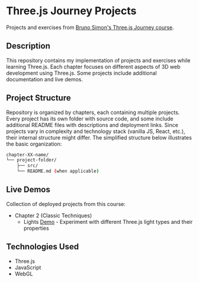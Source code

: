 # Three.js Journey Projects

Projects and exercises from [Bruno Simon's Three.js Journey course](https://threejs-journey.com/).

## Description
This repository contains my implementation of projects and exercises while learning Three.js. Each chapter focuses on different aspects of 3D web development using Three.js. Some projects include additional documentation and live demos.

## Project Structure
Repository is organized by chapters, each containing multiple projects. Every project has its own folder with source code, and some include additional README files with descriptions and deployment links. Since projects vary in complexity and technology stack (vanilla JS, React, etc.), their internal structure might differ. The simplified structure below illustrates the basic organization:

```bash
chapter-XX-name/
└── project-folder/
    ├── src/
    └── README.md (when applicable)
```

## Live Demos
Collection of deployed projects from this course:
- Chapter 2 (Classic Techniques) 
  - Lights [Demo](https://threejs-lights-playground.netlify.app/) - Experiment with different Three.js light types and their properties

## Technologies Used
- Three.js
- JavaScript
- WebGL
